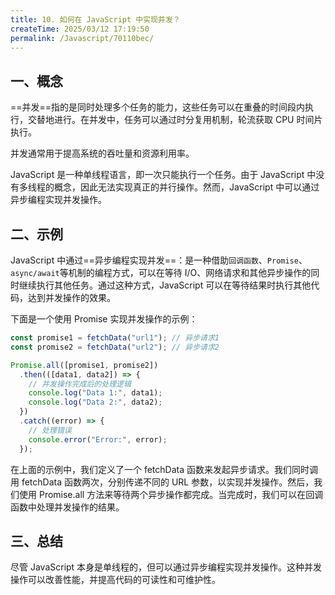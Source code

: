 ```yaml
---
title: 10. 如何在 JavaScript 中实现并发？
createTime: 2025/03/12 17:19:50
permalink: /Javascript/70110bec/
---
```


## 一、概念

==并发==指的是同时处理多个任务的能力，这些任务可以在重叠的时间段内执行，交替地进行。在并发中，任务可以通过时分复用机制，轮流获取 CPU 时间片执行。

并发通常用于提高系统的吞吐量和资源利用率。

JavaScript 是一种单线程语言，即一次只能执行一个任务。由于 JavaScript 中没有多线程的概念，因此无法实现真正的并行操作。然而，JavaScript 中可以通过异步编程实现并发操作。

## 二、示例

JavaScript 中通过==异步编程实现并发==：是一种借助`回调函数`、`Promise`、`async/await`等机制的编程方式，可以在等待 I/O、网络请求和其他异步操作的同时继续执行其他任务。通过这种方式，JavaScript 可以在等待结果时执行其他代码，达到并发操作的效果。

下面是一个使用 Promise 实现并发操作的示例：

```js :collapsed-lines
const promise1 = fetchData("url1"); // 异步请求1
const promise2 = fetchData("url2"); // 异步请求2

Promise.all([promise1, promise2])
  .then(([data1, data2]) => {
    // 并发操作完成后的处理逻辑
    console.log("Data 1:", data1);
    console.log("Data 2:", data2);
  })
  .catch((error) => {
    // 处理错误
    console.error("Error:", error);
  });
```

在上面的示例中，我们定义了一个 fetchData 函数来发起异步请求。我们同时调用 fetchData 函数两次，分别传递不同的 URL 参数，以实现并发操作。然后，我们使用 Promise.all 方法来等待两个异步操作都完成。当完成时，我们可以在回调函数中处理并发操作的结果。

## 三、总结

尽管 JavaScript 本身是单线程的，但可以通过异步编程实现并发操作。这种并发操作可以改善性能，并提高代码的可读性和可维护性。
